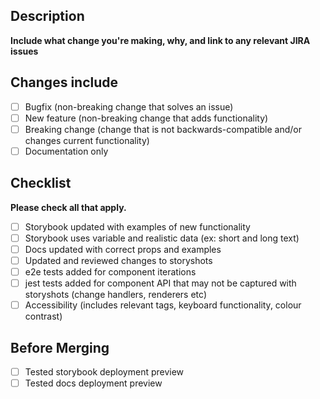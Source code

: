 ## Description

**Include what change you're making, why, and link to any relevant JIRA issues**

## Changes include

- [ ] Bugfix (non-breaking change that solves an issue)
- [ ] New feature (non-breaking change that adds functionality)
- [ ] Breaking change (change that is not backwards-compatible and/or changes current functionality)
- [ ] Documentation only

## Checklist

**Please check all that apply.**

- [ ] Storybook updated with examples of new functionality
- [ ] Storybook uses variable and realistic data (ex: short and long text)
- [ ] Docs updated with correct props and examples
- [ ] Updated and reviewed changes to storyshots
- [ ] e2e tests added for component iterations
- [ ] jest tests added for component API that may not be captured with storyshots (change handlers, renderers etc)
- [ ] Accessibility (includes relevant tags, keyboard functionality, colour contrast)

## Before Merging

- [ ] Tested storybook deployment preview
- [ ] Tested docs deployment preview
